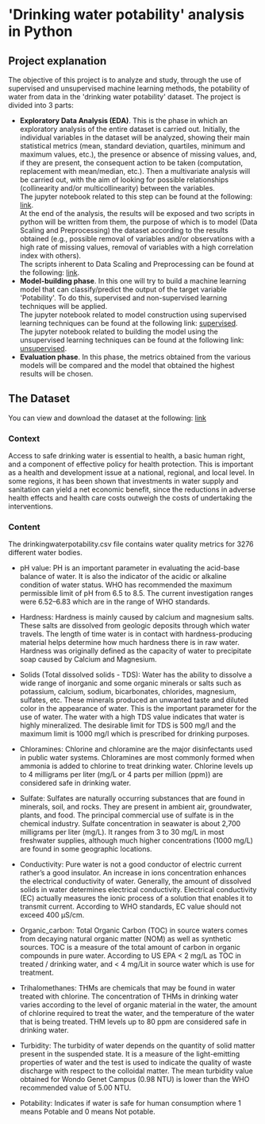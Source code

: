 # 'Drinking water potability' analysis in Python

## Project explanation
The objective of this project is to analyze and study, through the use of supervised and unsupervised machine learning methods, the potability of water from data in the 'drinking water potability' dataset. The project is divided into 3 parts:
- **Exploratory Data Analysis (EDA)**. This is the phase in which an exploratory analysis of the entire dataset is carried out. Initially, the individual variables in the dataset will be analyzed, showing their main statistical metrics (mean, standard deviation, quartiles, minimum and maximum values, etc.), the presence or absence of missing values, and, if they are present, the consequent action to be taken (computation, replacement with mean/median, etc.). Then a multivariate analysis will be carried out, with the aim of looking for possible relationships (collinearity and/or multicollinearity) between the variables. \
The jupyter notebook related to this step can be found at the following: [link](https://github.com/opon13/Drinking-water-potability-analysis-in-Python/blob/main/Exaploratory%20Data%20Analysis%20(EDA).ipynb). \
At the end of the analysis, the results will be exposed and two scripts in python will be written from them, the purpose of which is to model (Data Scaling and Preprocessing) the dataset according to the results obtained (e.g., possible removal of variables and/or observations with a high rate of missing values, removal of variables with a high correlation index with others). \
The scripts inherent to Data Scaling and Preprocessing can be found at the following: [link]().
- **Model-building phase**. In this one will try to build a machine learning model that can classify/predict the output of the target variable 'Potability'. To do this, supervised and non-supervised learning techniques will be applied. \
The jupyter notebook related to model construction using supervised learning techniques can be found at the following link: [supervised](). \
The jupyter notebook related to building the model using the unsupervised learning techniques can be found at the following link: [unsupervised]().
- **Evaluation phase**. In this phase, the metrics obtained from the various models will be compared and the model that obtained the highest results will be chosen.

## The Dataset
You can view and download the dataset at the following: [link](https://www.kaggle.com/datasets/artimule/drinking-water-probability)

### Context
Access to safe drinking water is essential to health, a basic human right, and a component of effective policy for health protection. This is important as a health and development issue at a national, regional, and local level. In some regions, it has been shown that investments in water supply and sanitation can yield a net economic benefit, since the reductions in adverse health effects and health care costs outweigh the costs of undertaking the interventions.

### Content
The drinkingwaterpotability.csv file contains water quality metrics for 3276 different water bodies.

- pH value:
    PH is an important parameter in evaluating the acid-base balance of water. It is also the indicator of the acidic or alkaline condition of water status. WHO has recommended the maximum permissible limit of pH from 6.5 to 8.5. The current investigation ranges were 6.52–6.83 which are in the range of WHO standards.

- Hardness:
    Hardness is mainly caused by calcium and magnesium salts. These salts are dissolved from geologic deposits through which water travels. The length of time water is in contact with hardness-producing material helps determine how much hardness there is in raw water. Hardness was originally defined as the capacity of water to precipitate soap caused by Calcium and Magnesium.

- Solids (Total dissolved solids - TDS):
    Water has the ability to dissolve a wide range of inorganic and some organic minerals or salts such as potassium, calcium, sodium, bicarbonates, chlorides, magnesium, sulfates, etc. These minerals produced an unwanted taste and diluted color in the appearance of water. This is the important parameter for the use of water. The water with a high TDS value indicates that water is highly mineralized. The desirable limit for TDS is 500 mg/l and the maximum limit is 1000 mg/l which is prescribed for drinking purposes.

- Chloramines:
    Chlorine and chloramine are the major disinfectants used in public water systems. Chloramines are most commonly formed when ammonia is added to chlorine to treat drinking water. Chlorine levels up to 4 milligrams per liter (mg/L or 4 parts per million (ppm)) are considered safe in drinking water.

- Sulfate:
    Sulfates are naturally occurring substances that are found in minerals, soil, and rocks. They are present in ambient air, groundwater, plants, and food. The principal commercial use of sulfate is in the chemical industry. Sulfate concentration in seawater is about 2,700 milligrams per liter (mg/L). It ranges from 3 to 30 mg/L in most freshwater supplies, although much higher concentrations (1000 mg/L) are found in some geographic locations.

- Conductivity:
    Pure water is not a good conductor of electric current rather’s a good insulator. An increase in ions concentration enhances the electrical conductivity of water. Generally, the amount of dissolved solids in water determines electrical conductivity. Electrical conductivity (EC) actually measures the ionic process of a solution that enables it to transmit current. According to WHO standards, EC value should not exceed 400 μS/cm.

- Organic_carbon:
    Total Organic Carbon (TOC) in source waters comes from decaying natural organic matter (NOM) as well as synthetic sources. TOC is a measure of the total amount of carbon in organic compounds in pure water. According to US EPA < 2 mg/L as TOC in treated / drinking water, and < 4 mg/Lit in source water which is use for treatment.

- Trihalomethanes:
    THMs are chemicals that may be found in water treated with chlorine. The concentration of THMs in drinking water varies according to the level of organic material in the water, the amount of chlorine required to treat the water, and the temperature of the water that is being treated. THM levels up to 80 ppm are considered safe in drinking water.

- Turbidity:
    The turbidity of water depends on the quantity of solid matter present in the suspended state. It is a measure of the light-emitting properties of water and the test is used to indicate the quality of waste discharge with respect to the colloidal matter. The mean turbidity value obtained for Wondo Genet Campus (0.98 NTU) is lower than the WHO recommended value of 5.00 NTU.

- Potability:
    Indicates if water is safe for human consumption where 1 means Potable and 0 means Not potable.

